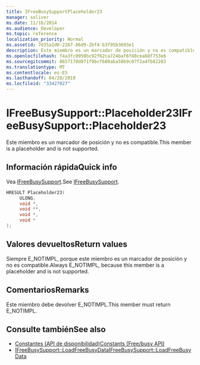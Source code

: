```yaml
---
title: IFreeBusySupportPlaceholder23
manager: soliver
ms.date: 11/16/2014
ms.audience: Developer
ms.topic: reference
localization_priority: Normal
ms.assetid: 7d35a1d0-2267-86d9-2bf4-b3f95b3693e1
description: Este miembro es un marcador de posición y no es compatible.
ms.openlocfilehash: f4a3fc0950bc92f62ca724baf6f88cea68f753e6
ms.sourcegitcommit: 8657170d071f9bcf680aba50b9c07f2a4fb82283
ms.translationtype: MT
ms.contentlocale: es-ES
ms.lasthandoff: 04/28/2019
ms.locfileid: "33427027"
---
```

# <a name="ifreebusysupportplaceholder23"></a><span data-ttu-id="7ccc0-103">IFreeBusySupport::Placeholder23</span><span class="sxs-lookup"><span data-stu-id="7ccc0-103">IFreeBusySupport::Placeholder23</span></span>

<span data-ttu-id="7ccc0-104">Este miembro es un marcador de posición y no es compatible.</span><span class="sxs-lookup"><span data-stu-id="7ccc0-104">This member is a placeholder and is not supported.</span></span>
  
## <a name="quick-info"></a><span data-ttu-id="7ccc0-105">Información rápida</span><span class="sxs-lookup"><span data-stu-id="7ccc0-105">Quick info</span></span>

<span data-ttu-id="7ccc0-106">Vea [IFreeBusySupport](ifreebusysupport.md).</span><span class="sxs-lookup"><span data-stu-id="7ccc0-106">See [IFreeBusySupport](ifreebusysupport.md).</span></span>
  
```cpp
HRESULT Placeholder23( 
     ULONG,  
     void *, 
     void **,  
     void *, 
     void * 
);
```

## <a name="return-values"></a><span data-ttu-id="7ccc0-107">Valores devueltos</span><span class="sxs-lookup"><span data-stu-id="7ccc0-107">Return values</span></span>

<span data-ttu-id="7ccc0-108">Siempre E_NOTIMPL, porque este miembro es un marcador de posición y no es compatible.</span><span class="sxs-lookup"><span data-stu-id="7ccc0-108">Always E_NOTIMPL, because this member is a placeholder and is not supported.</span></span>
  
## <a name="remarks"></a><span data-ttu-id="7ccc0-109">Comentarios</span><span class="sxs-lookup"><span data-stu-id="7ccc0-109">Remarks</span></span>

<span data-ttu-id="7ccc0-110">Este miembro debe devolver E_NOTIMPL.</span><span class="sxs-lookup"><span data-stu-id="7ccc0-110">This member must return E_NOTIMPL.</span></span>
  
## <a name="see-also"></a><span data-ttu-id="7ccc0-111">Consulte también</span><span class="sxs-lookup"><span data-stu-id="7ccc0-111">See also</span></span>

- [<span data-ttu-id="7ccc0-112">Constantes (API de disponibilidad)</span><span class="sxs-lookup"><span data-stu-id="7ccc0-112">Constants (Free/busy API)</span></span>](constants-free-busy-api.md) 
- [<span data-ttu-id="7ccc0-113">IFreeBusySupport::LoadFreeBusyData</span><span class="sxs-lookup"><span data-stu-id="7ccc0-113">IFreeBusySupport::LoadFreeBusyData</span></span>](ifreebusysupport-loadfreebusydata.md)

